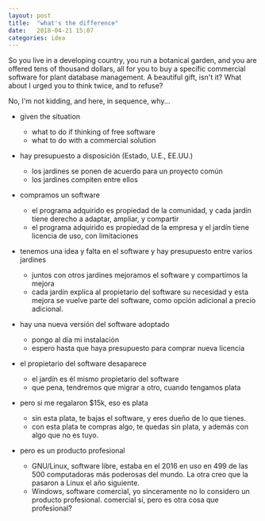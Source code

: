 ```yaml
---
layout: post
title:  "what's the difference"
date:   2018-04-21 15:07
categories: idea
---
```


So you live in a developing country, you run a botanical garden, and you are
offered tens of thousand dollars, all for you to buy a specific commercial
software for plant database management.  A beautiful gift, isn't it?  What
about I urged you to think twice, and to refuse?

No, I'm not kidding, and here, in sequence, why...

- given the situation
  - what to do if thinking of free software
  - what to do with a commercial solution

- hay presupuesto a disposición (Estado, U.E., EE.UU.)
  - los jardines se ponen de acuerdo para un proyecto común
  - los jardines compiten entre ellos

- compramos un software
  - el programa adquirido es propiedad de la comunidad, y cada jardín tiene derecho a adaptar, ampliar, y compartir
  - el programa adquirido es propiedad de la empresa y el jardín tiene licencia de uso, con limitaciones

- tenemos una idea y falta en el software y hay presupuesto entre varios jardines
  - juntos con otros jardines mejoramos el software y compartimos la mejora
  - cada jardín explica al propietario del software su necesidad y esta mejora se vuelve parte del software, como opción adicional a precio adicional.

- hay una nueva versión del software adoptado
  - pongo al día mi instalación
  - espero hasta que haya presupuesto para comprar nueva licencia

- el propietario del software desaparece
  - el jardín es él mismo propietario del software
  - que pena, tendremos que migrar a otro, cuando tengamos plata

- pero si me regalaron $15k, eso es plata
  - sin esta plata, te bajas el software, y eres dueño de lo que tienes.
  - con esta plata te compras algo, te quedas sin plata, y además con algo que no es tuyo.
  
- pero es un producto profesional
  - GNU/Linux, software libre, estaba en el 2016 en uso en 499 de las 500
    computadoras más poderosas del mundo.  La otra creo que la pasaron a
    Linux el año siguiente.
  - Windows, software comercial, yo sinceramente no lo considero un producto
    profesional.  comercial sí, pero es otra cosa que profesional?
